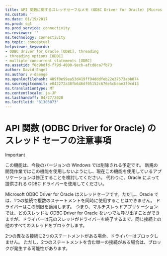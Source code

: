 ```yaml
---
title: API 関数に関するスレッドセーフなメモ (ODBC Driver for Oracle) |Microsoft Docs
ms.custom: ''
ms.date: 01/19/2017
ms.prod: sql
ms.prod_service: connectivity
ms.reviewer: ''
ms.technology: connectivity
ms.topic: conceptual
helpviewer_keywords:
- ODBC driver for Oracle [ODBC], threading
- threading options [ODBC]
- multiple concurrent statements [ODBC]
ms.assetid: f0c9bdfd-f79d-4088-9ecb-afcd8ca7fb73
author: David-Engel
ms.author: v-daenge
ms.openlocfilehash: 489f0e99ea53d419ff94dddfeb22e37573abb874
ms.sourcegitcommit: e042272a38fb646df05152c676e5cbeae3f9cd13
ms.translationtype: MT
ms.contentlocale: ja-JP
ms.lasthandoff: 04/27/2020
ms.locfileid: "81303073"
---
```

# <a name="thread-safety-notes-on-api-functions-odbc-driver-for-oracle"></a>API 関数 (ODBC Driver for Oracle) のスレッド セーフの注意事項
> [!IMPORTANT]  
>  この機能は、今後のバージョンの Windows では削除される予定です。 新規の開発作業ではこの機能を使用しないようにし、現在この機能を使用しているアプリケーションは修正することを検討してください。 代わりに、Oracle によって提供される ODBC ドライバーを使用してください。  
  
 Microsoft ODBC Driver for Oracle はスレッドセーフです。ただし、Oracle では、1つの接続で複数のステートメントを同時に使用することはできません。 ドライバーはこの制限を適用します。 つまり、マルチスレッドアプリケーションでは、どのスレッドも ODBC Driver for Oracle をいつでも呼び出すことができますが、ドライバーは元のスレッドがドライバーを終了するまで、同じ接続上の他のすべてのスレッドをブロックします。  
  
 2つの異なる接続に2つのステートメントがある場合、ドライバーはブロックしません。 ただし、2つのステートメントを含む単一の接続がある場合は、ブロックが発生する可能性があります。
